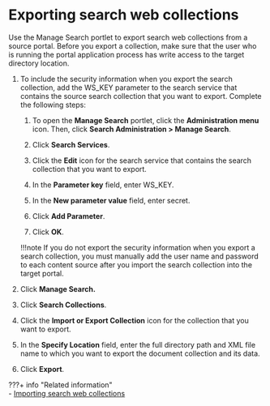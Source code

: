 # Exporting search web collections

Use the Manage Search portlet to export search web collections from a source portal. Before you export a collection, make sure that the user who is running the portal application process has write access to the target directory location.

1.  To include the security information when you export the search collection, add the WS\_KEY parameter to the search service that contains the source search collection that you want to export. Complete the following steps:

    1.  To open the **Manage Search** portlet, click the **Administration menu** icon. Then, click **Search Administration > Manage Search**.

    2.  Click **Search Services**.

    3.  Click the **Edit** icon for the search service that contains the search collection that you want to export.

    4.  In the **Parameter key** field, enter WS_KEY.

    5.  In the **New parameter value** field, enter secret.

    6.  Click **Add Parameter**.

    7.  Click **OK**.

    !!!note
        If you do not export the security information when you export a search collection, you must manually add the user name and password to each content source after you import the search collection into the target portal.

2.  Click **Manage Search.**

3.  Click **Search Collections**.

4.  Click the **Import or Export Collection** icon for the collection that you want to export.

5.  In the **Specify Location** field, enter the full directory path and XML file name to which you want to export the document collection and its data.

6.  Click **Export**.



???+ info "Related information"  
    -   [Importing search web collections](../../../../../../deploy_dx/manage/migrate/next_steps/post_mig_activities/portal_task/mig_t_import_webcoll.md)

